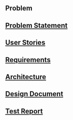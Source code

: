 ## Problem

## [Problem Statement](https://diegomorales30.github.io/NullPointers/problem.md)
## [User Stories](https://diegomorales30.github.io/NullPointers/user.md)
## [Requirements](https://diegomorales30.github.io/NullPointers/requirements.md)
## [Architecture](https://diegomorales30.github.io/NullPointers/architecture.md)
## [Design Document](https://diegomorales30.github.io/NullPointers/designdocuments.md)
## [Test Report](https://diegomorales30.github.io/NullPointers/testreport.md)